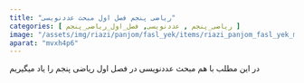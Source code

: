 ```yaml
---
title: "ریاضی پنجم فصل اول مبحث عددنویسی"
categories: [ ریاضی_پنجم , عددنویسی, فصل_اول_ریاضی_پنجم ]
image: "/assets/img/riazi/panjom/fasl_yek/items/riazi_panjom_fasl_yek_mabhas_adadnevisi.jpg"
aparat: "mvxh4p6"
---
```


در این مطلب با هم مبحث عددنویسی در فصل اول ریاضی پنجم را یاد میگیریم